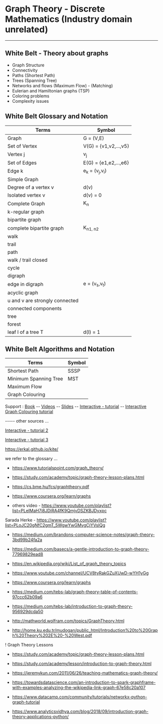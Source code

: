 # Graph Theory - Discrete Mathematics (Industry domain unrelated)

------------------------------------------------------------------------------
White Belt - Theory about graphs
---------------------------------------------------------------------------
* Graph Structure
* Connectivity
* Paths (Shortest Path)
* Trees (Spanning Tree)
* Networks and flows (Maximum Flow) - (Matching)
* Eulerian and Hamiltonian graphs (TSP)
* Coloring problems
* Complexity issues

## White Belt Glossary and Notation

| Terms  | Symbol |                                                         
| ------------- | ------------- |                                          
| Graph | G = (V,E) |                                                    
| Set of Vertex | V(G) = {v1,v2,...,v5} |
| Vertex j | v<sub>j</sub> |
| Set of Edges | E(G) = {e1,e2,...,e6} |
| Edge k | e<sub>k</sub> = (v<sub>j</sub>,v<sub>i</sub>) |
| Simple Graph| |
| Degree of a vertex v | d(v) |
| Isolated vertex v | d(v) = 0 |
| Complete Graph | K<sub>n</sub> |
| k-regular graph | |
| bipartite graph |
| complete bipartite graph | K<sub>n1, n2</sub> |
| walk | | 
| trail | | 
| path | | 
| walk / trail closed | | 
| cycle | |
| digraph | | 
| edge in digraph | e = (v<sub>s</sub>,v<sub>t</sub>) | |
| acyclic graph | |
| u and v are strongly connected | |
| connected components | |
| tree | | 
| forest | |
| leaf l of a tree T |  d(l) = 1 |

## White Belt Algorithms and Notation

| Terms  | Symbol |                                                         
| ------------- | ------------- |                                          
| Shortest Path | SSSP |                                                    
| Minimum Spanning Tree | MST |
| Maximum Flow | |
| Graph Colouring | |



Support : [Book](https://www.maths.ed.ac.uk/~v1ranick/papers/wilsongraph.pdf) -- [Videos](https://www.youtube.com/channel/UCV8tyRakGZuXUwD-wYH1yGg) -- [Slides](http://www.hamilton.ie/ollie/Downloads/Graph.pdf) -- [Interactive - tutorial](https://visualgo.net/en) -- [Interactive Graph Colouring tutorial](https://ahmedengu.com/VisuAlgo-GraphColoring/src/index.html)



----- other sources ...

[Interactive - tutorial 2](https://d3gt.com/)

[Interactive - tutorial 3](https://graphonline.ru/en/)

https://erkal.github.io/kite/


we refer to the glossary ...

* https://www.tutorialspoint.com/graph_theory/

* https://study.com/academy/topic/graph-theory-lesson-plans.html

* https://cs.bme.hu/fcs/graphtheory.pdf


* https://www.coursera.org/learn/graphs



* others video - https://www.youtube.com/playlist?list=PLeIMaH7i8JDiRA4fK9QmjvDSZKBJDyxpc

Sarada Herke - https://www.youtube.com/playlist?list=PLoJC20gNfC2gmT_5WgwYwGMvgCjYVsIQg

* https://medium.com/brandons-computer-science-notes/graph-theory-3bd99b24fa2a

* https://medium.com/basecs/a-gentle-introduction-to-graph-theory-77969829ead8

* https://en.wikipedia.org/wiki/List_of_graph_theory_topics



* https://www.youtube.com/channel/UCV8tyRakGZuXUwD-wYH1yGg
* https://www.coursera.org/learn/graphs




* https://medium.com/tebs-lab/graph-theory-table-of-contents-97ccc62b09a6

* https://medium.com/tebs-lab/introduction-to-graph-theory-956929dcda50


* http://mathworld.wolfram.com/topics/GraphTheory.html



* http://home.ku.edu.tr/mudogan/public_html/Introduction%20to%20Graph%20Theory%202E%20-%20West.pdf


! Graph Theory Lessons 
* https://study.com/academy/topic/graph-theory-lesson-plans.html
* https://study.com/academy/lesson/introduction-to-graph-theory.html
* https://jeremykun.com/2011/06/26/teaching-mathematics-graph-theory/


* https://towardsdatascience.com/an-introduction-to-spark-graphframe-with-examples-analyzing-the-wikipedia-link-graph-67e58c20a107
* https://www.datacamp.com/community/tutorials/networkx-python-graph-tutorial
* https://www.analyticsvidhya.com/blog/2018/09/introduction-graph-theory-applications-python/

